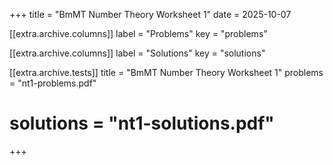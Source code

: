 +++
title = "BmMT Number Theory Worksheet 1"
date = 2025-10-07

[[extra.archive.columns]]
label = "Problems"
key = "problems"

[[extra.archive.columns]]
label = "Solutions"
key = "solutions"

[[extra.archive.tests]]
title = "BmMT Number Theory Worksheet 1"
problems = "nt1-problems.pdf"
# solutions = "nt1-solutions.pdf"
+++
